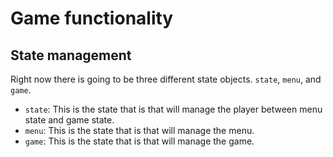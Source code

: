 # Game functionality

## State management

Right now there is going to be three different state objects. `state`, `menu`, and `game`.

- `state`: This is the state that is that will manage the player between menu state and game state.
- `menu`: This is the state that is that will manage the menu.
- `game`: This is the state that is that will manage the game.